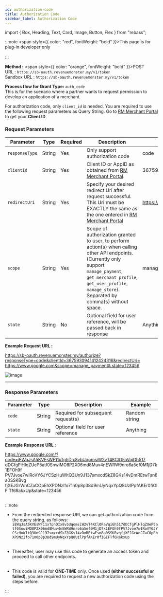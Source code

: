 ```yaml
---
id: authorization-code
title: Authorization Code
sidebar_label: Authorization Code
---
```


import { Box, Heading, Text, Card, Image, Button, Flex } from "rebass";

:::note
<span style={{ color: "red", fontWeight: "bold" }}>This page is for plug-in developer only</span><br/><br/>
:::

**Method :** <span style={{ color: "orange", fontWeight: "bold" }}>POST</span><br/>
URL : `https://sb-oauth.revenuemonster.my/v1/token`<br/>
Sandbox URL : `https://sb-oauth.revenuemonster.my/v1/token`<br/>

**Process flow for Grant Type:** `auth_code` <br/>
This is for the scenario where a partner wants to request permission to develop an application of a merchant.

For authorization code, only `client_id` is needed. You are required to use the following request parameters as Query String. Go to [RM Merchant Portal](https://merchant.revenuemonster.my/) to get your **Client ID**

### Request Parameters

| Parameter      | Type   | Required | Description                                                                                                                                                                                                                                | Example                  |
| -------------- | ------ | -------- | ------------------------------------------------------------------------------------------------------------------------------------------------------------------------------------------------------------------------------------------ | ------------------------ |
| `responseType` | String | Yes      | Only support authorization code                                                                                                                                                                                                            | code                     |
| `clientId`     | String | Yes      | Client ID or AppID as obtained from [RM Merchant Portal](https://merchant.revenuemonster.my/).                                                                                                                                             | 3675930941412424316      |
| `redirectUri`  | String | Yes      | Specify your desired redirect Uri after request successful. This Uri must be EXACTLY the same as the one entered in [RM Merchant Portal](https://merchant.revenuemonster.my/)                                                              | <https://www.google.com> |
| `scope`        | String | Yes      | Scope of authorization granted to user, to perform action(s) when calling other API endpoints. (Currently only support `manage_payment`, `get_merchant_profile`, `get_user_profile`, `manage_store`). Separated by comma(s) without space. | manage_payment           |
| `state`        | String | No       | Optional field for user reference, will be passed back in response                                                                                                                                                                         | Anything                 |

**Example Request URL :**

<a href="https://sb-oauth.revenuemonster.my/authorize?responseType=code&clientId=3675930941412424316& redirectUri=https://www.google.com&scope=manage_payment&state=123456">
https://sb-oauth.revenuemonster.my/authorize?responseType=code&clientId=3675930941412424316&redirectUri=
https://www.google.com&scope=manage_payment&
state=123456</a>

![image](/img/developer-application/auth-respond.png)

<hr/>

### Response Parameters

| Parameter | Type   | Description                        | Example       |
| --------- | ------ | ---------------------------------- | ------------- |
| `code`    | String | Required for subsequent request(s) | Random string |
| `state`   | String | Optional field for user reference  | Anything      |

**Example Response URL :**

<a href="https://www.google.com/?code=iEWqJsA5KVEsWF11xTphDIx8vbUqomsiW2vT4KClOFaVqiGh517dDCfgPlHlqZUeP5atf0SnwiMO8P2X06md8Muv4nEWRW9nro6a5ef0M1jD7k1EFOh9fPV7Jvoe7wIRoVY6JYCSzHuWItQ3Un9J137smxcdSkZ8GKs14vDmREtwFsn8a0SSKBvgfjXEJGrWnCZaCOpEhXPDNzIfo71n0p8p38d9mUyNqxYpQ8UzlPpfAKEr0fiGIFTf6RakxUp&state=123456">https://www.google.com/?code=iEWqJsA5KVEsWF11xTphDIx8vbUqomsiW2vT4KClOFaVqiGh517
dDCfgPlHlqZUeP5atf0SnwiMO8P2X06md8Muv4nEWRW9nro6a5ef0M1jD7k1EFOh9f
PV7Jvoe7wIRoVY6JYCSzHuWItQ3Un9J137smxcdSkZ8GKs14vDmREtwFsn8a0SSKBvg
fjXEJGrWnCZaCOpEhXPDNzIfo71n0p8p38d9mUyNqxYpQ8UzlPpfAKEr0fiGIF
Tf6RakxUp&state=123456</a>
<br/>
<br/>

:::note

- From the redirected response URI, we can get authorization code from the query string, as follows: <br />
  `iEWqJsA5KVEsWF11xTphDIx8vbUqomsiW2vT4KClOFaVqiGh517dDCfgPlHlqZUeP5atf0SnwiMO8P2X06md8Muv4nEWRW9nro6a5ef0M1jD7k1EFOh9fPV7Jvoe7wIRoVY6JYCSzHuWItQ3Un9J137smxcdSkZ8GKs14vDmREtwFsn8a0SSKBvgfjXEJGrWnCZaCOpEhXPDNzIfo71n0p8p38d9mUyNqxYpQ8UzlPpfAKEr0fiGIFTf6RakxUp`<br /><br />

- Thereafter, user may use this code to generate an access token and proceed to call other endpoints.<br /><br />

- This code is valid for <b>ONE-TIME</b> only. Once used <b>(either successful or failed)</b>, you are required to request a new authorization code using the steps before.

:::
